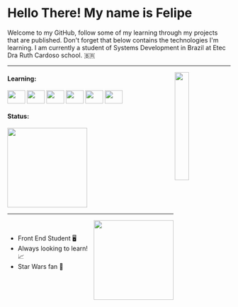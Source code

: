 
<h1>
  Hello There! My name is Felipe
</h1>
<p >Welcome to my GitHub, follow some of my learning through my projects that are published. Don't forget that below contains the technologies I'm learning. I am currently a student of Systems Development in Brazil at Etec Dra Ruth Cardoso school. 🇧🇷</p>

<hr>
<img align="right" alt="" width="25%"  src="https://i.imgur.com/7pimlBC.gif" />



#### Learning:
<div style="display: inline_block">
  <img align="center" alt="" height="30" width="40" src="https://icongr.am/devicon/html5-original.svg?size=128&color=currentColor" />
  <img align="center" alt="" height="30" width="40" src="https://icongr.am/devicon/css3-original.svg?size=128&color=currentColor" />
  <img align="center" alt="" height="30" width="40" src="https://icongr.am/devicon/javascript-original.svg?size=128&color=currentColor" />
  <img align="center" alt="" height="30" width="40" src="https://icongr.am/devicon/nodejs-original.svg?size=128&color=currentColor" />
  <img align="center" alt="" height="30" width="40" src="https://icongr.am/devicon/ionic-original.svg?size=128&color=currentColor" />
  <img align="center" alt="" height="30" width="40" src="https://icongr.am/devicon/csharp-original.svg?size=128&color=currentColor" />
</div>

#### Status:


<div>
  <img height="180em" src="https://github-readme-stats.vercel.app/api?username=felipe-souza17&theme=github_dark&show_icons=true" />
  <hr>
  <img align="right" height="180em" src="https://github-readme-stats.vercel.app/api/top-langs/?username=felipe-souza17&layout=compact&theme=github_dark">
  <br>
  <p align="left">
    <ul>
      <li>Front End Student 🖥️</li>
      <li>Always looking to learn! 📈</li>
      <li>Star Wars fan 🌌</li>
    </ul>
  </p>
</div>


